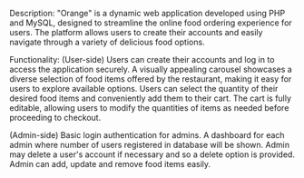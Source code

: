 Description: "Orange" is a dynamic web application developed using PHP and MySQL, designed to streamline the online food ordering experience for users. The platform allows users to create their accounts and easily navigate through a variety of delicious food options.

Functionality: (User-side)
Users can create their accounts and log in to access the application securely.
A visually appealing carousel showcases a diverse selection of food items offered by the restaurant, making it easy for users to explore available options.
Users can select the quantity of their desired food items and conveniently add them to their cart.
The cart is fully editable, allowing users to modify the quantities of items as needed before proceeding to checkout.

(Admin-side)
Basic login authentication for admins.
A dashboard for each admin where number of users registered in database will be shown. Admin may delete a user's account if necessary and so a delete option is provided.
Admin can add, update and remove food items easily.
